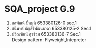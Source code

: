 # SQA_project G.9
1. ชลพัฒน์ ปิ่นมุนี 653380126-0 sec.1 
2. ชนินทร์ ธัญสิริพัฒนธาดา 653380125-2 Sec.1 
3. ปวีณวัฒน์ สุขร่วม 653380136-7 Sec.1  \
Design pattern: Flyweight,Intepreter
